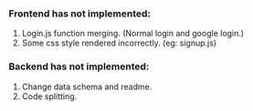 ### Frontend has not implemented:
1. Login.js function merging. (Normal login and google login.)
2. Some css style rendered incorrectly. (eg: signup.js)

### Backend has not implemented:
1. Change data schema and readme.
2. Code splitting.